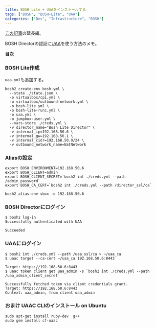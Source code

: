 ```yaml
---
title: BOSH Lite + UAAをインストールする
tags: ["BOSH", "BOSH-Lite", "UAA"]
categories: ["Dev", "Infrastructure", "BOSH"]
---
```


[この記事](https://blog.ik.am/entries/415)の延長編。

BOSH Directorの認証に[UAA](https://github.com/cloudfoundry/uaa)を使う方法のメモ。

**目次**
<!-- toc -->

### BOSH Lite作成

`uaa.yml`も追加する。

```
bosh2 create-env bosh.yml \
  --state ./state.json \
  -o virtualbox/cpi.yml \
  -o virtualbox/outbound-network.yml \
  -o bosh-lite.yml \
  -o bosh-lite-runc.yml \
  -o uaa.yml \
  -o jumpbox-user.yml \
  --vars-store ./creds.yml \
  -v director_name="Bosh Lite Director" \
  -v internal_ip=192.168.50.6 \
  -v internal_gw=192.168.50.1 \
  -v internal_cidr=192.168.50.0/24 \
  -v outbound_network_name=NatNetwork
```

### Aliasの設定

```
export BOSH_ENVIRONMENT=192.168.50.6
export BOSH_CLIENT=admin
export BOSH_CLIENT_SECRET=`bosh2 int ./creds.yml --path /admin_password`
export BOSH_CA_CERT=`bosh2 int ./creds.yml --path /director_ssl/ca`

bosh2 alias-env vbox -e 192.168.50.6
```

### BOSH Directorにログイン

```
$ bosh2 log-in
Successfully authenticated with UAA

Succeeded
```

### UAAにログイン

```
$ bosh2 int ./creds.yml --path /uaa_ssl/ca > ~/uaa_ca
$ uaac target --ca-cert ~/uaa_ca 192.168.50.6:8443

Target: https://192.168.50.6:8443
$ uaac token client get uaa_admin -s `bosh2 int ./creds.yml --path /uaa_admin_client_secret`

Successfully fetched token via client credentials grant.
Target: https://192.168.50.6:8443
Context: uaa_admin, from client uaa_admin
```

### おまけ UAAC CLIのインストール on Ubuntu

```
sudo apt-get install ruby-dev  g++
sudo gem install cf-uaac
```
